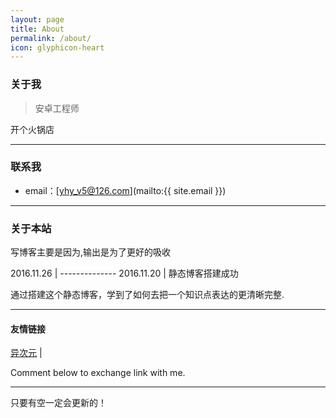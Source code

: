 ```yaml
---
layout: page
title: About
permalink: /about/
icon: glyphicon-heart
---
```


### 关于我

> 安卓工程师

开个火锅店

---

### 联系我

* email：[yhy_v5@126.com](mailto:{{ site.email }})

---

### 关于本站   

写博客主要是因为,输出是为了更好的吸收

2016.11.26 | --------------
2016.11.20 | 静态博客搭建成功


通过搭建这个静态博客，学到了如何去把一个知识点表达的更清晰完整.

---

#### 友情链接

[异次元](http://www.iplaysoft.com/) \|

Comment below to exchange link with me.  

---

只要有空一定会更新的！